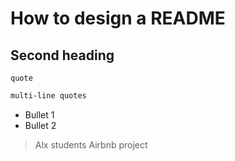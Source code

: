 # How to design a README

## Second heading

`quote`

```sh
multi-line quotes
```

- Bullet 1
- Bullet 2

> Alx students
> Airbnb project



